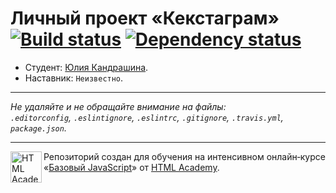 # Личный проект «Кекстаграм» [![Build status][travis-image]][travis-url] [![Dependency status][dependency-image]][dependency-url]

* Студент: [Юлия Кандрашина](https://up.htmlacademy.ru/javascript/4/user/177186).
* Наставник: `Неизвестно`.

---

_Не удаляйте и не обращайте внимание на файлы:_<br>
_`.editorconfig`, `.eslintignore`, `.eslintrc`, `.gitignore`, `.travis.yml`, `package.json`._

---

<a href="https://htmlacademy.ru/intensive/javascript"><img align="left" width="50" height="50" title="HTML Academy" src="https://up.htmlacademy.ru/static/img/intensive/javascript/logo-for-github.svg"></a>

Репозиторий создан для обучения на интенсивном онлайн‑курсе «[Базовый JavaScript](https://htmlacademy.ru/intensive/javascript)» от [HTML Academy](https://htmlacademy.ru).

[travis-image]: https://travis-ci.org/htmlacademy-javascript/177186-kekstagram.svg?branch=master
[travis-url]: https://travis-ci.org/htmlacademy-javascript/177186-kekstagram
[dependency-image]: https://david-dm.org/htmlacademy-javascript/177186-kekstagram.svg?style=flat-square
[dependency-url]: https://david-dm.org/htmlacademy-javascript/177186-kekstagram
